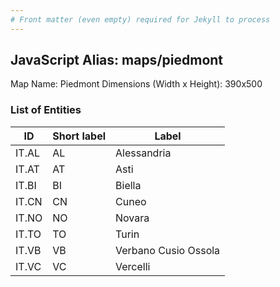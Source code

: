 ```yaml
---
# Front matter (even empty) required for Jekyll to process
---
```


## JavaScript Alias: maps/piedmont

Map Name: Piedmont
Dimensions (Width x Height): 390x500





### List of Entities

ID | Short label | Label
---|---|---|
IT.AL|AL|Alessandria
IT.AT|AT|Asti
IT.BI|BI|Biella
IT.CN|CN|Cuneo
IT.NO|NO|Novara
IT.TO|TO|Turin
IT.VB|VB|Verbano Cusio Ossola
IT.VC|VC|Vercelli

